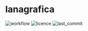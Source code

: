 # lanagrafica
![workflow](https://img.shields.io/github/workflow/status/riccardocinti/lanagrafica/Rust/main)
![licence](https://img.shields.io/github/license/riccardocinti/lanagrafica)
![last_commit](https://img.shields.io/github/last-commit/riccardocinti/lanagrafica/main)
